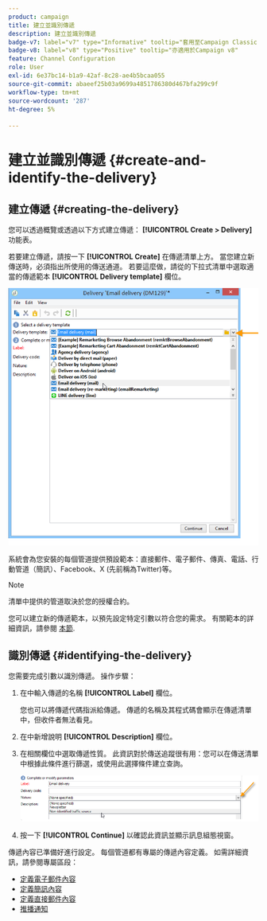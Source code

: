 ```yaml
---
product: campaign
title: 建立並識別傳遞
description: 建立並識別傳遞
badge-v7: label="v7" type="Informative" tooltip="套用至Campaign Classic v7"
badge-v8: label="v8" type="Positive" tooltip="亦適用於Campaign v8"
feature: Channel Configuration
role: User
exl-id: 6e37bc14-b1a9-42af-8c28-ae4b5bcaa055
source-git-commit: abaeef25b03a9699a4851786380d467bfa299c9f
workflow-type: tm+mt
source-wordcount: '287'
ht-degree: 5%

---
```


# 建立並識別傳遞 {#create-and-identify-the-delivery}

## 建立傳遞 {#creating-the-delivery}

您可以透過概覽或透過以下方式建立傳遞： **[!UICONTROL Create > Delivery]** 功能表。


若要建立傳遞，請按一下 **[!UICONTROL Create]** 在傳遞清單上方。 當您建立新傳送時，必須指出所使用的傳送通道。 若要這麼做，請從的下拉式清單中選取適當的傳遞範本 **[!UICONTROL Delivery template]** 欄位。

![](assets/s_ncs_user_wizard_email01_1.png)

系統會為您安裝的每個管道提供預設範本：直接郵件、電子郵件、傳真、電話、行動管道（簡訊）、Facebook、X (先前稱為Twitter)等。

>[!NOTE]
>
>清單中提供的管道取決於您的授權合約。

您可以建立新的傳遞範本，以預先設定特定引數以符合您的需求。 有關範本的詳細資訊，請參閱 [本節](about-templates.md).

## 識別傳遞 {#identifying-the-delivery}

您需要完成引數以識別傳遞。 操作步驟：

1. 在中輸入傳遞的名稱 **[!UICONTROL Label]** 欄位。

   您也可以將傳遞代碼指派給傳遞。 傳遞的名稱及其程式碼會顯示在傳遞清單中，但收件者無法看見。

1. 在中新增說明 **[!UICONTROL Description]** 欄位。
1. 在相關欄位中選取傳遞性質。 此資訊對於傳送追蹤很有用：您可以在傳送清單中根據此條件進行篩選，或使用此選擇條件建立查詢。

   ![](assets/s_ncs_user_email_del_nature.png)

1. 按一下 **[!UICONTROL Continue]** 以確認此資訊並顯示訊息組態視窗。

傳遞內容已準備好進行設定。 每個管道都有專屬的傳遞內容定義。 如需詳細資訊，請參閱專屬區段：

* [定義電子郵件內容](defining-the-email-content.md)
* [定義簡訊內容](sms-create.md#defining-the-sms-content)
* [定義直接郵件內容](defining-the-direct-mail-content.md)
* [推播通知](about-mobile-app-channel.md)

